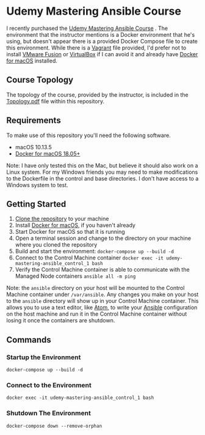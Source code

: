 # Udemy Mastering Ansible Course

I recently purchased the [Udemy Mastering Ansible Course](https://www.udemy.com/mastering-ansible/learn/v4/) . The environment that the instructor mentions is a Docker environment that he's using, but doesn't appear there is a provided Docker Compose file to create this environment. While there is a [Vagrant](https://www.vagrantup.com) file provided, I'd prefer not to install [VMware Fusion](https://www.vmware.com/products/fusion.html) or [VirtualBox](https://www.virtualbox.org) if I can avoid it and already have [Docker for macOS](https://www.docker.com/docker-mac) installed.

## Course Topology
The topology of the course, provided by the instructor, is included in the [Topology.pdf](Topology.pdf) file within this repository.

## Requirements
To make use of this repository you'll need the following software.
- macOS 10.13.5
- [Docker for macOS 18.05+](https://www.docker.com/docker-mac)

Note: I have only tested this on the Mac, but believe it should also work on a Linux system. For my Windows friends you may need to make modifications to the Dockerfile in the control and base directories. I don't have access to a Windows system to test.

## Getting Started
1. [Clone the repository](https://help.github.com/articles/cloning-a-repository/) to your machine
2. Install [Docker for macOS](https://www.docker.com/docker-mac), if you haven't already
3. Start Docker for macOS so that it is running
4. Open a terminal session and change to the directory on your machine where you cloned the repository
5. Build and start the environment:
    `docker-compose up --build -d`
6. Connect to the Control Machine container
    `docker exec -it udemy-mastering-ansible_control_1 bash`
7. Verify the Control Machine container is able to communicate with the Managed Node containers
    `ansible all -m ping`

Note: the `ansible` directory on your host will be mounted to the Control Machine container under `/var/ansible`. Any changes you make on your host to the `ansible` directory will show up in your Control Machine container. This allows you to use a text editor, like [Atom](https://atom.io), to write your [Ansible](https://www.ansible.com) configuration on the host machine and run it in the Control Machine container without losing it once the containers are shutdown.

## Commands

### Startup the Environment
`docker-compose up --build -d`

### Connect to the Environment
`docker exec -it udemy-mastering-ansible_control_1 bash`

### Shutdown The Environment
`docker-compose down --remove-orphan`
